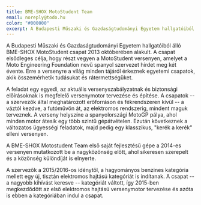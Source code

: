 ```yaml
---
title: BME-SHOX MotoStudent Team
email: noreply@todo.hu
color: "#000000"
excerpt: A Budapesti Műszaki és Gazdaságtudományi Egyetem hallgatóiból álló BME-SHOX MotoStudent csapat 2013 októberében alakult. A csapat elsődleges célja, hogy részt vegyen a MotoStudent versenyen, amelyet a Moto Engineering Foundation nevű spanyol szervezet hirdet meg két évente. Erre a versenyre a világ minden tájáról érkeznek egyetemi csapatok, akik összemérhetik tudásukat és rátermettségüket.
---
```


A Budapesti Műszaki és Gazdaságtudományi Egyetem hallgatóiból álló BME-SHOX MotoStudent csapat 2013 októberében alakult. A csapat elsődleges célja, hogy részt vegyen a MotoStudent versenyen, amelyet a Moto Engineering Foundation nevű spanyol szervezet hirdet meg két évente. Erre a versenyre a világ minden tájáról érkeznek egyetemi csapatok, akik összemérhetik tudásukat és rátermettségüket.

A feladat egy egyedi, az aktuális versenyszabályzatnak és biztonsági előírásoknak is megfelelő versenymotor tervezése és építése. A csapatok -- a szervezők által meghatározott erőforráson és fékrendszeren kívül -- a váztól kezdve, a futóművön át, az elektromos rendszerig, mindent maguk terveznek. A verseny helyszíne a spanyolországi MotoGP pálya, ahol minden motor átesik egy több szintű gépátvételen. Ezután következnek a változatos ügyességi feladatok, majd pedig egy klasszikus, "kerék a kerék" elleni versenyen.

A BME-SHOX Motostudent Team első saját fejlesztésű gépe a 2014-es versenyen mutatkozott be a nagyközönség előtt, ahol sikeresen szerepelt és a közönség különdíját is elnyerte.

A szervezők a 2015/2016-os idénytől, a hagyományos benzines kategória mellett egy új, tisztán elektromos hajtású kategóriát is indítanak. A csapat -- a nagyobb kihívást keresve -- kategóriát váltott, így 2015-ben megkezdődött az első elektromos hajtású versenymotor tervezése és azóta is ebben a kategóriában indul a csapat.
